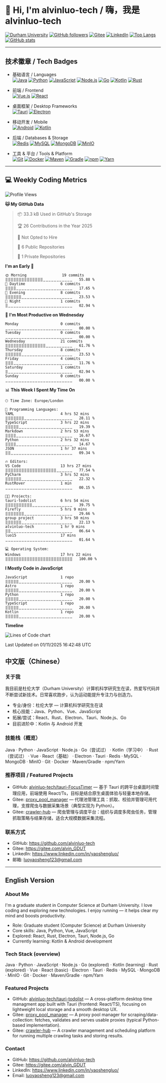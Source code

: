 # 👋 Hi, I'm alvinluo-tech / 嗨，我是 alvinluo-tech

[![Durham University](https://img.shields.io/badge/Durham%20University-Computer%20Science-blue?logo=university&logoColor=white)](https://www.durham.ac.uk/)
[![GitHub followers](https://img.shields.io/github/followers/alvinluo-tech?label=Follow&logo=github)](https://github.com/alvinluo-tech)
[![Gitee](https://img.shields.io/badge/Gitee-alvin__GDUT-orange?logo=gitee&logoColor=white)](https://gitee.com/alvin_GDUT)
[![LinkedIn](https://img.shields.io/badge/LinkedIn-Yaosheng%20Luo-blue?logo=linkedin&logoColor=white)](https://www.linkedin.com/in/yaoshengluo/)
[![Top Langs](https://github-readme-stats.vercel.app/api/top-langs/?username=alvinluo-tech&layout=compact&theme=tokyonight)](https://github.com/alvinluo-tech)
[![GitHub stats](https://github-readme-stats.vercel.app/api?username=alvinluo-tech&show_icons=true&theme=tokyonight)](https://github.com/alvinluo-tech)

---

## 技术徽章 / Tech Badges

- 基础语言 / Languages  
  [![Java](https://img.shields.io/badge/Java-ED8B00?logo=java&logoColor=white)](#) 
  [![Python](https://img.shields.io/badge/Python-3776AB?logo=python&logoColor=white)](#) 
  [![JavaScript](https://img.shields.io/badge/JavaScript-F7DF1E?logo=javascript&logoColor=black)](#) 
  [![Node.js](https://img.shields.io/badge/Node.js-339933?logo=nodedotjs&logoColor=white)](#)
  [![Go](https://img.shields.io/badge/Go-00ADD8?logo=go&logoColor=white)](#)
  [![Kotlin](https://img.shields.io/badge/Kotlin-7F52FF?logo=kotlin&logoColor=white)](#) 
  [![Rust](https://img.shields.io/badge/Rust-000000?logo=rust&logoColor=white)](#)

- 前端 / Frontend  
  [![Vue.js](https://img.shields.io/badge/Vue.js-3DDC84?logo=vuedotjs&logoColor=white)](#) 
  [![React](https://img.shields.io/badge/React-61DAFB?logo=react&logoColor=black)](#)

- 桌面框架 / Desktop Frameworks  
  [![Tauri](https://img.shields.io/badge/Tauri-222222?logo=tauri&logoColor=white)](#) 
  [![Electron](https://img.shields.io/badge/Electron-47848F?logo=electron&logoColor=white)](#)

- 移动开发 / Mobile  
  [![Android](https://img.shields.io/badge/Android-3DDC84?logo=android&logoColor=white)](#) 
  [![Kotlin](https://img.shields.io/badge/Kotlin-7F52FF?logo=kotlin&logoColor=white)](#)

- 后端 / Databases & Storage  
  [![Redis](https://img.shields.io/badge/Redis-BF2D2D?logo=redis&logoColor=white)](#) 
  [![MySQL](https://img.shields.io/badge/MySQL-004EAA?logo=mysql&logoColor=white)](#) 
  [![MongoDB](https://img.shields.io/badge/MongoDB-47A248?logo=mongodb&logoColor=white)](#) 
  [![MinIO](https://img.shields.io/badge/MinIO-FF4A00?logo=minio&logoColor=white)](#)

- 工具 & 平台 / Tools & Platform  
  [![Git](https://img.shields.io/badge/Git-F05032?logo=git&logoColor=white)](#) 
  [![Docker](https://img.shields.io/badge/Docker-2496ED?logo=docker&logoColor=white)](#) 
  [![Maven](https://img.shields.io/badge/Maven-C71A36?logo=apachemaven&logoColor=white)](#) 
  [![Gradle](https://img.shields.io/badge/Gradle-02303A?logo=gradle&logoColor=white)](#) 
  [![npm](https://img.shields.io/badge/npm-CB3837?logo=npm&logoColor=white)](#) 
  [![Yarn](https://img.shields.io/badge/Yarn-2C8EBB?logo=yarn&logoColor=white)](#)

---

## 💻 Weekly Coding Metrics
<!--START_SECTION:waka-->
![Profile Views](http://img.shields.io/badge/Profile%20Views-192-blue)

**🐱 My GitHub Data** 

> 📦 33.3 kB Used in GitHub's Storage 
 > 
> 🏆 26 Contributions in the Year 2025
 > 
> 🚫 Not Opted to Hire
 > 
> 📜 6 Public Repositories 
 > 
> 🔑 1 Private Repositories 
 > 
**I'm an Early 🐤** 

```text
🌞 Morning                19 commits          ⣿⣿⣿⣿⣿⣿⣿⣿⣿⣿⣿⣿⣿⣿⣀⣀⣀⣀⣀⣀⣀⣀⣀⣀⣀   55.88 % 
🌆 Daytime                6 commits           ⣿⣿⣿⣿⣀⣀⣀⣀⣀⣀⣀⣀⣀⣀⣀⣀⣀⣀⣀⣀⣀⣀⣀⣀⣀   17.65 % 
🌃 Evening                8 commits           ⣿⣿⣿⣿⣿⣿⣀⣀⣀⣀⣀⣀⣀⣀⣀⣀⣀⣀⣀⣀⣀⣀⣀⣀⣀   23.53 % 
🌙 Night                  1 commits           ⣿⣀⣀⣀⣀⣀⣀⣀⣀⣀⣀⣀⣀⣀⣀⣀⣀⣀⣀⣀⣀⣀⣀⣀⣀   02.94 % 
```
📅 **I'm Most Productive on Wednesday** 

```text
Monday                   0 commits           ⣀⣀⣀⣀⣀⣀⣀⣀⣀⣀⣀⣀⣀⣀⣀⣀⣀⣀⣀⣀⣀⣀⣀⣀⣀   00.00 % 
Tuesday                  0 commits           ⣀⣀⣀⣀⣀⣀⣀⣀⣀⣀⣀⣀⣀⣀⣀⣀⣀⣀⣀⣀⣀⣀⣀⣀⣀   00.00 % 
Wednesday                21 commits          ⣿⣿⣿⣿⣿⣿⣿⣿⣿⣿⣿⣿⣿⣿⣿⣀⣀⣀⣀⣀⣀⣀⣀⣀⣀   61.76 % 
Thursday                 8 commits           ⣿⣿⣿⣿⣿⣿⣀⣀⣀⣀⣀⣀⣀⣀⣀⣀⣀⣀⣀⣀⣀⣀⣀⣀⣀   23.53 % 
Friday                   4 commits           ⣿⣿⣿⣀⣀⣀⣀⣀⣀⣀⣀⣀⣀⣀⣀⣀⣀⣀⣀⣀⣀⣀⣀⣀⣀   11.76 % 
Saturday                 1 commits           ⣿⣀⣀⣀⣀⣀⣀⣀⣀⣀⣀⣀⣀⣀⣀⣀⣀⣀⣀⣀⣀⣀⣀⣀⣀   02.94 % 
Sunday                   0 commits           ⣀⣀⣀⣀⣀⣀⣀⣀⣀⣀⣀⣀⣀⣀⣀⣀⣀⣀⣀⣀⣀⣀⣀⣀⣀   00.00 % 
```


📊 **This Week I Spent My Time On** 

```text
🕑︎ Time Zone: Europe/London

💬 Programming Languages: 
YAML                     4 hrs 52 mins       ⣿⣿⣿⣿⣿⣿⣿⣀⣀⣀⣀⣀⣀⣀⣀⣀⣀⣀⣀⣀⣀⣀⣀⣀⣀   28.11 % 
TypeScript               3 hrs 22 mins       ⣿⣿⣿⣿⣿⣀⣀⣀⣀⣀⣀⣀⣀⣀⣀⣀⣀⣀⣀⣀⣀⣀⣀⣀⣀   19.39 % 
Markdown                 2 hrs 53 mins       ⣿⣿⣿⣿⣀⣀⣀⣀⣀⣀⣀⣀⣀⣀⣀⣀⣀⣀⣀⣀⣀⣀⣀⣀⣀   16.67 % 
Python                   2 hrs 32 mins       ⣿⣿⣿⣿⣀⣀⣀⣀⣀⣀⣀⣀⣀⣀⣀⣀⣀⣀⣀⣀⣀⣀⣀⣀⣀   14.67 % 
JSON                     1 hr 37 mins        ⣿⣿⣀⣀⣀⣀⣀⣀⣀⣀⣀⣀⣀⣀⣀⣀⣀⣀⣀⣀⣀⣀⣀⣀⣀   09.34 % 

🔥 Editors: 
VS Code                  13 hrs 27 mins      ⣿⣿⣿⣿⣿⣿⣿⣿⣿⣿⣿⣿⣿⣿⣿⣿⣿⣿⣿⣀⣀⣀⣀⣀⣀   77.54 % 
PyCharm                  3 hrs 52 mins       ⣿⣿⣿⣿⣿⣿⣀⣀⣀⣀⣀⣀⣀⣀⣀⣀⣀⣀⣀⣀⣀⣀⣀⣀⣀   22.32 % 
RustRover                1 min               ⣀⣀⣀⣀⣀⣀⣀⣀⣀⣀⣀⣀⣀⣀⣀⣀⣀⣀⣀⣀⣀⣀⣀⣀⣀   00.15 % 

🐱‍💻 Projects: 
tauri-todolist           6 hrs 54 mins       ⣿⣿⣿⣿⣿⣿⣿⣿⣿⣿⣀⣀⣀⣀⣀⣀⣀⣀⣀⣀⣀⣀⣀⣀⣀   39.75 % 
Firefly                  5 hrs 9 mins        ⣿⣿⣿⣿⣿⣿⣿⣀⣀⣀⣀⣀⣀⣀⣀⣀⣀⣀⣀⣀⣀⣀⣀⣀⣀   29.66 % 
group project            3 hrs 50 mins       ⣿⣿⣿⣿⣿⣿⣀⣀⣀⣀⣀⣀⣀⣀⣀⣀⣀⣀⣀⣀⣀⣀⣀⣀⣀   22.13 % 
alvinluo-tech            1 hr 9 mins         ⣿⣿⣀⣀⣀⣀⣀⣀⣀⣀⣀⣀⣀⣀⣀⣀⣀⣀⣀⣀⣀⣀⣀⣀⣀   06.64 % 
luo15                    17 mins             ⣀⣀⣀⣀⣀⣀⣀⣀⣀⣀⣀⣀⣀⣀⣀⣀⣀⣀⣀⣀⣀⣀⣀⣀⣀   01.64 % 

💻 Operating System: 
Windows                  17 hrs 22 mins      ⣿⣿⣿⣿⣿⣿⣿⣿⣿⣿⣿⣿⣿⣿⣿⣿⣿⣿⣿⣿⣿⣿⣿⣿⣿   100.00 % 
```

**I Mostly Code in JavaScript** 

```text
JavaScript               1 repo              ⣿⣿⣿⣿⣿⣀⣀⣀⣀⣀⣀⣀⣀⣀⣀⣀⣀⣀⣀⣀⣀⣀⣀⣀⣀   20.00 % 
Astro                    1 repo              ⣿⣿⣿⣿⣿⣀⣀⣀⣀⣀⣀⣀⣀⣀⣀⣀⣀⣀⣀⣀⣀⣀⣀⣀⣀   20.00 % 
Python                   1 repo              ⣿⣿⣿⣿⣿⣀⣀⣀⣀⣀⣀⣀⣀⣀⣀⣀⣀⣀⣀⣀⣀⣀⣀⣀⣀   20.00 % 
TypeScript               1 repo              ⣿⣿⣿⣿⣿⣀⣀⣀⣀⣀⣀⣀⣀⣀⣀⣀⣀⣀⣀⣀⣀⣀⣀⣀⣀   20.00 % 
Kotlin                   1 repo              ⣿⣿⣿⣿⣿⣀⣀⣀⣀⣀⣀⣀⣀⣀⣀⣀⣀⣀⣀⣀⣀⣀⣀⣀⣀   20.00 % 
```



**Timeline**

![Lines of Code chart](https://raw.githubusercontent.com/alvinluo-tech/alvinluo-tech/main/assets/bar_graph.png)


 Last Updated on 01/11/2025 16:42:48 UTC
<!--END_SECTION:waka-->

## 中文版（Chinese）

### 关于我
我目前是杜伦大学（Durham University）计算机科学研究生在读，热爱写代码并不断尝试新技术。日常喜欢跑步，认为运动能提升专注力与创造力。

- 专业/身份：杜伦大学 — 计算机科学研究生在读  
- 核心技能：Java、Python、Vue、JavaScript  
- 拓展/尝试：React、Rust、Electron、Tauri、Node.js、Go  
- 目前进阶中：Kotlin 与 Android 开发

### 技能栈（概览）
Java · Python · JavaScript · Node.js · Go（尝试过） · Kotlin（学习中） · Rust（尝试过） · Vue · React（基础） · Electron · Tauri · Redis · MySQL · MongoDB · MinIO · Git · Docker · Maven/Gradle · npm/Yarn

### 推荐项目 / Featured Projects
- GitHub: [alvinluo-tech/tauri-FocusTimer](https://github.com/alvinluo-tech/tauri-FocusTimer) — 基于 Tauri 的跨平台桌面时间管理应用，前端使用 React/Ts，目标是结合原生桌面体验与轻量本地存储。  
- Gitee: [proxy_pool_manager](https://gitee.com/alvin_GDUT/proxy_pool_manager) — 代理池管理工具：抓取、校验并管理可用代理，支撑爬虫与数据采集场景（典型实现为 Python）。  
- Gitee: [crawler-hub](https://gitee.com/alvin_GDUT/crawler-hub) — 爬虫管理与调度平台：组织与调度多爬虫任务，管理抓取策略与结果存储，适合大规模数据采集流程。

### 联系方式
- GitHub: https://github.com/alvinluo-tech  
- Gitee: https://gitee.com/alvin_GDUT  
- LinkedIn: https://www.linkedin.com/in/yaoshengluo/  
- 邮箱: luoyaosheng123@gmail.com 

---

## English Version

### About Me
I'm a graduate student in Computer Science at Durham University. I love coding and exploring new technologies. I enjoy running — it helps clear my mind and boosts productivity.

- Role: Graduate student (Computer Science) at Durham University  
- Core skills: Java, Python, Vue, JavaScript  
- Explored: React, Rust, Electron, Tauri, Node.js, Go  
- Currently learning: Kotlin & Android development

### Tech Stack (overview)
Java · Python · JavaScript · Node.js · Go (explored) · Kotlin (learning) · Rust (explored) · Vue · React (basic) · Electron · Tauri · Redis · MySQL · MongoDB · MinIO · Git · Docker · Maven/Gradle · npm/Yarn

### Featured Projects
- GitHub: [alvinluo-tech/tauri-todolist](https://github.com/alvinluo-tech/tauri-todolist) — A cross-platform desktop time managment app built with Tauri (frontend: React/TS), focusing on lightweight local storage and a smooth desktop UX.  
- Gitee: [proxy_pool_manager](https://gitee.com/alvin_GDUT/proxy_pool_manager) — A proxy pool manager for scraping/data-collection: fetches, validates and serves usable proxies (typical Python-based implementation).  
- Gitee: [crawler-hub](https://gitee.com/alvin_GDUT/crawler-hub) — A crawler management and scheduling platform for running multiple crawling tasks and storing results.

### Contact
- GitHub: https://github.com/alvinluo-tech  
- Gitee: https://gitee.com/alvin_GDUT  
- LinkedIn: https://www.linkedin.com/in/yaoshengluo/  
- Email: luoyaosheng123@gmail.com
